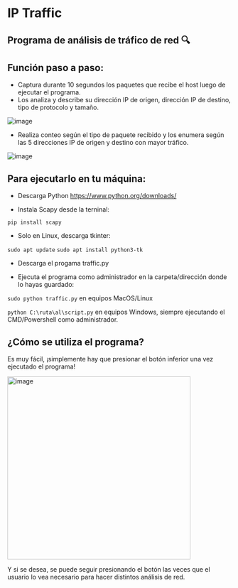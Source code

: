 # IP Traffic
## Programa de análisis de tráfico de red 🔍
## Función paso a paso:
- Captura durante 10 segundos los paquetes que recibe el host luego de ejecutar el programa.
- Los analiza y describe su dirección IP de origen, dirección IP de destino, tipo de protocolo y tamaño.
  
![image](https://github.com/user-attachments/assets/e22680ea-5220-4d2b-b287-736685acac76)


- Realiza conteo según el tipo de paquete recibido y los enumera según las 5 direcciones IP de origen y destino con mayor tráfico.
  
![image](https://github.com/user-attachments/assets/5570f976-cac3-45dd-84c1-a8ff86e1576d)


## Para ejecutarlo en tu máquina:
- Descarga Python https://www.python.org/downloads/
  
- Instala Scapy desde la terninal:

```pip install scapy```

- Solo en Linux, descarga tkinter:

```sudo apt update```
```sudo apt install python3-tk```

- Descarga el progama traffic.py

- Ejecuta el programa como administrador en la carpeta/dirección donde lo hayas guardado:

```sudo python traffic.py``` en equipos MacOS/Linux

```python C:\ruta\al\script.py``` en equipos Windows, siempre ejecutando el CMD/Powershell como administrador.

## ¿Cómo se utiliza el programa?
Es muy fácil, ¡simplemente hay que presionar el botón inferior una vez ejecutado el programa!

<img width="412" alt="image" src="https://github.com/user-attachments/assets/b21587f0-32c3-4d46-b6f0-81503e135b44" />

Y si se desea, se puede seguir presionando el botón las veces que el usuario lo vea necesario para hacer distintos análisis de red.
